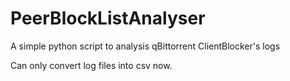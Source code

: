 # PeerBlockListAnalyser
A simple python script to analysis qBittorrent ClientBlocker's logs 

Can only convert log files into csv now.
